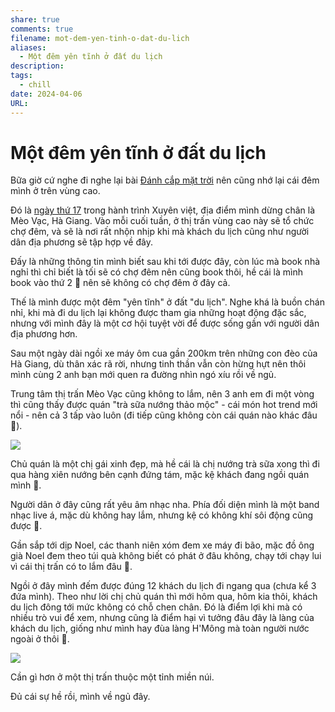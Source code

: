 ```yaml
---
share: true
comments: true
filename: mot-dem-yen-tinh-o-dat-du-lich
aliases:
  - Một đêm yên tĩnh ở đất du lịch
description: 
tags:
  - chill
date: 2024-04-06
URL: 
---
```

# Một đêm yên tĩnh ở đất du lịch
Bữa giờ cứ nghe đi nghe lại bài [Đánh cắp mặt trời](https://youtu.be/yz7dyDJdmJk) nên cũng nhớ lại cái đêm mình ở trên vùng cao.

Đó là [ngày thứ 17](../../XV23-ngay-17.md) trong hành trình Xuyên việt, địa điểm mình dừng chân là Mèo Vạc, Hà Giang. Vào mỗi cuối tuần, ở thị trấn vùng cao này sẽ tổ chức chợ đêm, và sẽ là nơi rất nhộn nhịp khi mà khách du lịch cũng như người dân địa phương sẽ tập hợp về đây.

Đấy là những thông tin mình biết sau khi tới được đây, còn lúc mà book nhà nghỉ thì chỉ biết là tối sẽ có chợ đêm nên cũng book thôi, hề cái là mình book vào thứ 2 🤡 nên sẽ không có chợ đêm ở đây cả.

Thế là mình được một đêm "yên tĩnh" ở đất "du lịch". Nghe khá là buồn chán nhỉ, khi mà đi du lịch lại không được tham gia những hoạt động đặc sắc, nhưng với mình đây là một cơ hội tuyệt vời để được sống gần với người dân địa phương hơn.

Sau một ngày dài ngồi xe máy ôm cua gần 200km trên những con đèo của Hà Giang, dù thân xác rã rời, nhưng tinh thần vẫn còn hừng hựt nên thôi mình cùng 2 anh bạn mới quen ra đường nhìn ngó xíu rồi về ngủ.

Trung tâm thị trấn Mèo Vạc cũng không to lắm, nên 3 anh em đi một vòng thì cũng thấy được quán "trà sữa nướng thảo mộc" - cái món hot trend mới nổi - nên cả 3 tấp vào luôn (đi tiếp cũng không còn cái quán nào khác đâu 🤡).

![](https://i.imgur.com/YNrXtkI.jpeg)

Chủ quán là một chị gái xinh đẹp, mà hề cái là chị nướng trà sữa xong thì đi qua hàng xiên nướng bên cạnh đứng tám, mặc kệ khách đang ngồi quán mình 🤡.

Người dân ở đây cũng rất yêu âm nhạc nha. Phía đối diện mình là một band nhạc live á, mặc dù không hay lắm, nhưng kệ có không khí sôi động cũng được 🤡.

Gần sắp tới dịp Noel, các thanh niên xóm đem xe máy đi bão, mặc đồ ông già Noel đem theo túi quà không biết có phát ở đâu không, chạy tới chạy lui vì cái thị trấn có to lắm đâu 🤡.

Ngồi ở đây mình đếm được đúng 12 khách du lịch đi ngang qua (chưa kể 3 đứa mình). Theo như lời chị chủ quán thì mới hôm qua, hôm kia thôi, khách du lịch đông tới mức không có chỗ chen chân. Đó là điểm lợi khi mà có nhiều trò vui để xem, nhưng cũng là điểm hại vì tưởng đâu đây là làng của khách du lịch, giống như mình hay đùa làng H'Mông mà toàn người nước ngoài ở thôi 🤡.

![](https://i.imgur.com/AibaEmS.png)

Cần gì hơn ở một thị trấn thuộc một tỉnh miền núi.

Đủ cái sự hề rồi, mình về ngủ đây. 